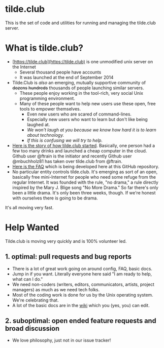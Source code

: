 tilde.club
==========

This is the set of code and utilities for running and managing the
tilde.club server.

# What is tilde.club?
- [https://tilde.club](https://tilde.club) is one unmodified unix server on the Internet
  - Several thousand people have accounts
  - It was launched at the end of September 2014
- Tilde.Club is *also* an emerging, mutually supportive community of <del>dozens</del> <del>hundreds</del> thousands of people launching similar servers.
  - These people enjoy working in the tool-rich, very social Unix programming environment. 
  - Many of these people want to help new users use these open, free tools to empower themselves. 
    - Even new users who are scared of command-lines. 
    - Especially new users who want to learn but don't like being laughed at. 
    - _We won't laugh at you because we know how hard it is to learn about technology._
    - _If this is confusing we will try to help._
- [Here is the story of how tilde.club started](https://medium.com/message/tilde-club-i-had-a-couple-drinks-and-woke-up-with-1-000-nerds-a8904f0a2ebf). Basically, one person had a few too many drinks and launched a cheap computer in the cloud. Github user @ftrain is the initiator and recently Github user @mbuchholz81 has taken over tilde.club from @ftrain.
- [Here is the FAQ](https://tilde.club/wiki/faq.html) which is being developed here at this GitHub repository.
- No particular entity controls tilde.club. It's emerging as sort of an open, basically free mini-Internet for people who need some refuge from the regular Internet. It was founded with the rule, "no drama," a rule directly inspired by the  Mary J. Blige song  "No More Drama." So far there's only been a little drama. It's only been three weeks, though. If we're honest with ourselves there is going to be drama.

It's all moving very fast.

# Help Wanted
Tilde.club is moving very quickly and is 100% volunteer led.

## 1. optimal: pull requests and bug reports
- There is a lot of great work going on around config, FAQ, basic docs.
- Jump in if you want. Literally everyone here said "I am ready to help, what can I do."
- We need non-coders  (writers, editors, communicators, artists, project managers) as much as we need tech folks.
- Most of the coding work is done for us by the Unix operating system. We're celebrating that.
- A lot of the basic docs are in the [wiki](https://github.com/tildeclub/tilde.club/wiki) which you (yes, you) can edit.

## 2. suboptimal: open ended feature requests and broad discussion
- We love philosophy, just not in our issue tracker!
